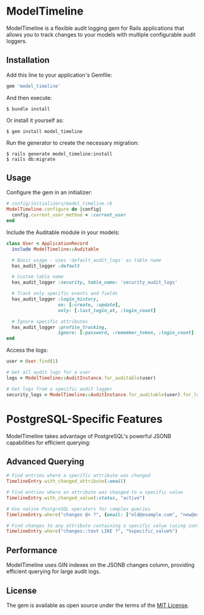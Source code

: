 # ModelTimeline

ModelTimeline is a flexible audit logging gem for Rails applications that allows you to track changes to your models with multiple configurable audit loggers.



## Installation

Add this line to your application's Gemfile:

```ruby
gem 'model_timeline'
```

And then execute:

```
$ bundle install
```

Or install it yourself as:

```
$ gem install model_timeline
```

Run the generator to create the necessary migration:

```
$ rails generate model_timeline:install
$ rails db:migrate
```

## Usage

Configure the gem in an initializer:

```ruby
# config/initializers/model_timeline.rb
ModelTimeline.configure do |config|
  config.current_user_method = :current_user
end
```

Include the Auditable module in your models:

```ruby
class User < ApplicationRecord
  include ModelTimeline::Auditable

  # Basic usage - uses 'default_audit_logs' as table name
  has_audit_logger :default

  # Custom table name
  has_audit_logger :security, table_name: 'security_audit_logs'

  # Track only specific events and fields
  has_audit_logger :login_history,
                   on: [:create, :update],
                   only: [:last_login_at, :login_count]

  # Ignore specific attributes
  has_audit_logger :profile_tracking,
                   ignore: [:password, :remember_token, :login_count]
end
```

Access the logs:

```ruby
user = User.find(1)

# Get all audit logs for a user
logs = ModelTimeline::AuditInstance.for_auditable(user)

# Get logs from a specific audit logger
security_logs = ModelTimeline::AuditInstance.for_auditable(user).for_log_table('security_audit_logs')
```

# PostgreSQL-Specific Features

ModelTimeline takes advantage of PostgreSQL's powerful JSONB capabilities for efficient querying:

## Advanced Querying

```ruby
# Find entries where a specific attribute was changed
TimelineEntry.with_changed_attribute(:email)

# Find entries where an attribute was changed to a specific value
TimelineEntry.with_changed_value(:status, "active")

# Use native PostgreSQL operators for complex queries
TimelineEntry.where("changes @> ?", {email: ["old@example.com", "new@example.com"]}.to_json)

# Find changes to any attribute containing a specific value (using containment)
TimelineEntry.where("changes::text LIKE ?", "%specific_value%")
```

## Performance

ModelTimeline uses GIN indexes on the JSONB changes column, providing efficient querying for large audit logs.

## License

The gem is available as open source under the terms of the [MIT License](https://opensource.org/licenses/MIT).
